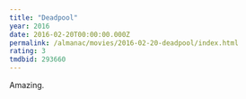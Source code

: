 ```yaml
---
title: "Deadpool"
year: 2016
date: 2016-02-20T00:00:00.000Z
permalink: /almanac/movies/2016-02-20-deadpool/index.html
rating: 3
tmdbid: 293660
---
```


Amazing.
